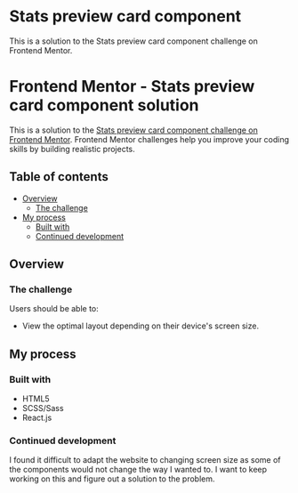 # Stats preview card component
This is a solution to the Stats preview card component challenge on Frontend Mentor.

# Frontend Mentor - Stats preview card component solution

This is a solution to the [Stats preview card component challenge on Frontend Mentor](https://www.frontendmentor.io/challenges/stats-preview-card-component-8JqbgoU62). Frontend Mentor challenges help you improve your coding skills by building realistic projects.

## Table of contents

- [Overview](#overview)
  - [The challenge](#the-challenge)
- [My process](#my-process)
  - [Built with](#built-with)
  - [Continued development](#continued-development)

## Overview

### The challenge

Users should be able to:

- View the optimal layout depending on their device's screen size.

## My process

### Built with

- HTML5
- SCSS/Sass
- React.js


### Continued development

I found it difficult to adapt the website to changing screen size as some of the components would not change the way I wanted to. I want to keep working on this and figure out a solution to the problem. 
